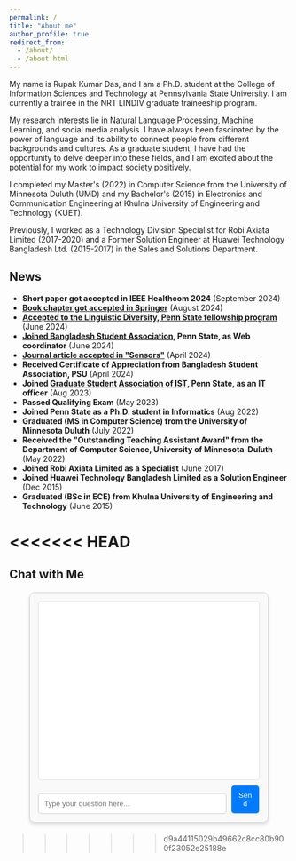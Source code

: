 ```yaml
---
permalink: /
title: "About me"
author_profile: true
redirect_from: 
  - /about/
  - /about.html
---
```


My name is Rupak Kumar Das, and I am a Ph.D. student at the College of Information Sciences and Technology at Pennsylvania State University. I am currently a trainee in the NRT LINDIV graduate traineeship program.

My research interests lie in Natural Language Processing, Machine Learning, and social media analysis. I have always been fascinated by the power of language and its ability to connect people from different backgrounds and cultures. As a graduate student, I have had the opportunity to delve deeper into these fields, and I am excited about the potential for my work to impact society positively.

I completed my Master's (2022) in Computer Science from the University of Minnesota Duluth (UMD) and my Bachelor's (2015) in Electronics and Communication Engineering at Khulna University of Engineering and Technology (KUET).

Previously, I worked as a Technology Division Specialist for Robi Axiata Limited (2017-2020) and a Former Solution Engineer at Huawei Technology Bangladesh Ltd. (2015-2017) in the Sales and Solutions Department.



## News

- **Short paper got accepted in IEEE Healthcom 2024** (September 2024)
- **[Book chapter got accepted in Springer](https://link.springer.com/chapter/10.1007/978-3-031-61290-9_10)** (August 2024)
- **[Accepted to the Linguistic Diversity, Penn State fellowship program](https://ist.psu.edu/about/news/lindiv%20fellowships)** (June 2024)
- **[Joined Bangladesh Student Association](https://sites.psu.edu/bsapsu/), Penn State, as Web coordinator** (June 2024)
- **[Journal article accepted in "Sensors"](https://www.mdpi.com/1424-8220/24/8/2509)** (April 2024)
- **Received Certificate of Appreciation from Bangladesh Student Association, PSU** (April 2024)
- **Joined [Graduate Student Association of IST](https://sites.psu.edu/istgrad/about/), Penn State, as an IT officer** (Aug 2023)
- **Passed Qualifying Exam** (May 2023)
- **Joined Penn State as a Ph.D. student in Informatics** (Aug 2022)
- **Graduated (MS in Computer Science) from the University of Minnesota Duluth** (July 2022)
- **Received the "Outstanding Teaching Assistant Award" from the Department of Computer Science, University of Minnesota-Duluth** (May 2022)
- **Joined Robi Axiata Limited as a Specialist** (June 2017)
- **Joined Huawei Technology Bangladesh Limited as a Solution Engineer** (Dec 2015)
- **Graduated (BSc in ECE) from Khulna University of Engineering and Technology** (June 2015)

<<<<<<< HEAD
=======


## Chat with Me

<div id="chat-container">
  <div id="chatbox"></div>
  <input type="text" id="user-input" placeholder="Type your question here..." />
  <button id="send-button">Send</button>
</div>

<script>
  const chatbox = document.getElementById("chatbox");
  const userInput = document.getElementById("user-input");
  const sendButton = document.getElementById("send-button");

  sendButton.addEventListener("click", async () => {
    const userMessage = userInput.value.trim();
    if (userMessage) {
      appendMessage("You", userMessage);
      userInput.value = "";

      // Simulated bot response for now (replace with API call later)
      appendMessage("Bot", "Let me think... (this will be replaced by real responses)");
    }
  });

  function appendMessage(sender, message) {
    const msgDiv = document.createElement("div");
    msgDiv.textContent = `${sender}: ${message}`;
    chatbox.appendChild(msgDiv);
    chatbox.scrollTop = chatbox.scrollHeight;
  }
</script>

<style>
  #chat-container {
    width: 100%;
    max-width: 400px;
    margin: 20px auto;
    padding: 15px;
    border: 1px solid #ccc;
    border-radius: 10px;
    background-color: #f9f9f9;
    box-shadow: 0px 4px 6px rgba(0, 0, 0, 0.1);
  }
  #chatbox {
    height: 300px;
    border: 1px solid #ddd;
    border-radius: 5px;
    padding: 10px;
    overflow-y: auto;
    background-color: #fff;
    margin-bottom: 10px;
  }
  #user-input {
    width: calc(100% - 60px);
    padding: 10px;
    border: 1px solid #ccc;
    border-radius: 5px;
    margin-right: 5px;
  }
  #send-button {
    width: 50px;
    padding: 10px;
    background-color: #007bff;
    color: white;
    border: none;
    border-radius: 5px;
    cursor: pointer;
  }
  #send-button:hover {
    background-color: #0056b3;
  }
</style>
>>>>>>> d9a44115029b49662c8cc80b900f23052e25188e
